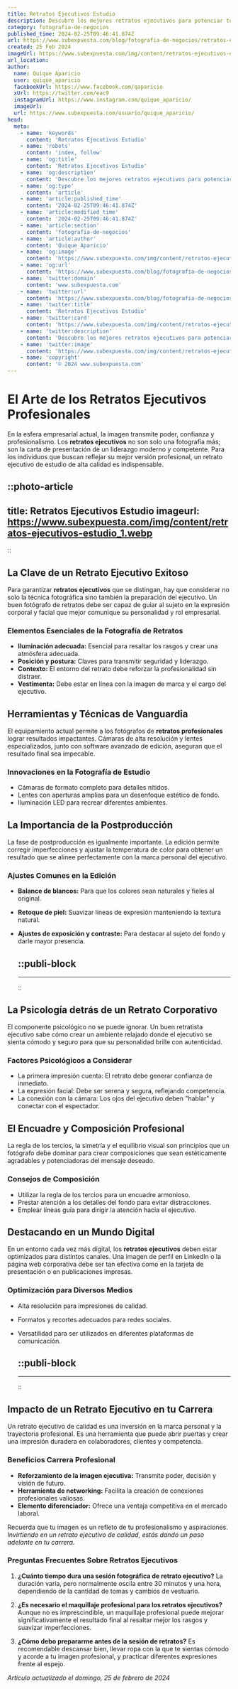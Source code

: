 ```yaml
---
title: Retratos Ejecutivos Estudio
description: Descubre los mejores retratos ejecutivos para potenciar tu perfil profesional. Calidad e imagen impecable para destacar en tu sector.
category: fotografia-de-negocios
published_time: 2024-02-25T09:46:41.874Z
url: https://www.subexpuesta.com/blog/fotografia-de-negocios/retratos-ejecutivos-estudio
created: 25 Feb 2024
imageUrl: https://www.subexpuesta.com/img/content/retratos-ejecutivos-estudio_1.webp
url_location:
author:
  name: Quique Aparicio
  user: quique_aparicio
  facebookUrl: https://www.facebook.com/qaparicio
  xUrl: https://twitter.com/eac9
  instagramUrl: https://www.instagram.com/quique_aparicio/
  imageUrl: 
  url: https://www.subexpuesta.com/usuario/quique_aparicio/
head:
  meta:
    - name: 'keywords'
      content: 'Retratos Ejecutivos Estudio'
    - name: 'robots'
      content: 'index, follow'
    - name: 'og:title'
      content: 'Retratos Ejecutivos Estudio'
    - name: 'og:description'
      content: 'Descubre los mejores retratos ejecutivos para potenciar tu perfil profesional. Calidad e imagen impecable para destacar en tu sector.'
    - name: 'og:type'
      content: 'article'
    - name: 'article:published_time'
      content: '2024-02-25T09:46:41.874Z'
    - name: 'article:modified_time'
      content: '2024-02-25T09:46:41.874Z'
    - name: 'article:section'
      content: 'fotografia-de-negocios'
    - name: 'article:author'
      content: 'Quique Aparicio'
    - name: 'og:image'
      content: 'https://www.subexpuesta.com/img/content/retratos-ejecutivos-estudio_1.webp'
    - name: 'og:url'
      content: 'https://www.subexpuesta.com/blog/fotografia-de-negocios/retratos-ejecutivos-estudio'
    - name: 'twitter:domain'
      content: 'www.subexpuesta.com'
    - name: 'twitter:url'
      content: 'https://www.subexpuesta.com/blog/fotografia-de-negocios/retratos-ejecutivos-estudio'
    - name: 'twitter:title'
      content: 'Retratos Ejecutivos Estudio'
    - name: 'twitter:card'
      content: 'https://www.subexpuesta.com/img/content/retratos-ejecutivos-estudio_1.webp'
    - name: 'twitter:description'
      content: 'Descubre los mejores retratos ejecutivos para potenciar tu perfil profesional. Calidad e imagen impecable para destacar en tu sector.'
    - name: 'twitter:image'
      content: 'https://www.subexpuesta.com/img/content/retratos-ejecutivos-estudio_1.webp'
    - name: 'copyright'
      content: '© 2024 www.subexpuesta.com'
---
```

# El Arte de los Retratos Ejecutivos Profesionales

En la esfera empresarial actual, la imagen transmite poder, confianza y profesionalismo. Los **retratos ejecutivos** no son solo una fotografía más; son la carta de presentación de un liderazgo moderno y competente. Para los individuos que buscan reflejar su mejor versión profesional, un retrato ejecutivo de estudio de alta calidad es indispensable.


::photo-article
---
title: Retratos Ejecutivos Estudio
imageurl: https://www.subexpuesta.com/img/content/retratos-ejecutivos-estudio_1.webp
---
::


## La Clave de un Retrato Ejecutivo Exitoso

Para garantizar **retratos ejecutivos** que se distingan, hay que considerar no solo la técnica fotográfica sino también la preparación del ejecutivo. Un buen fotógrafo de retratos debe ser capaz de guiar al sujeto en la expresión corporal y facial que mejor comunique su personalidad y rol empresarial.

### Elementos Esenciales de la Fotografía de Retratos
- **Iluminación adecuada:** Esencial para resaltar los rasgos y crear una atmósfera adecuada.
- **Posición y postura:** Claves para transmitir seguridad y liderazgo.
- **Contexto:** El entorno del retrato debe reforzar la profesionalidad sin distraer.
- **Vestimenta:** Debe estar en línea con la imagen de marca y el cargo del ejecutivo.

## Herramientas y Técnicas de Vanguardia

El equipamiento actual permite a los fotógrafos de **retratos profesionales** lograr resultados impactantes. Cámaras de alta resolución y lentes especializados, junto con software avanzado de edición, aseguran que el resultado final sea impecable.

### Innovaciones en la Fotografía de Estudio
- Cámaras de formato completo para detalles nítidos.
- Lentes con aperturas amplias para un desenfoque estético de fondo.
- Iluminación LED para recrear diferentes ambientes.

## La Importancia de la Postproducción

La fase de postproducción es igualmente importante. La edición permite corregir imperfecciones y ajustar la temperatura de color para obtener un resultado que se alinee perfectamente con la marca personal del ejecutivo.

### Ajustes Comunes en la Edición
- **Balance de blancos:** Para que los colores sean naturales y fieles al original.
- **Retoque de piel:** Suavizar líneas de expresión manteniendo la textura natural.
- **Ajustes de exposición y contraste:** Para destacar al sujeto del fondo y darle mayor presencia.


  ::publi-block
  ---
  ---
  ::
  
  
## La Psicología detrás de un Retrato Corporativo

El componente psicológico no se puede ignorar. Un buen retratista ejecutivo sabe cómo crear un ambiente relajado donde el ejecutivo se sienta cómodo y seguro para que su personalidad brille con autenticidad.

### Factores Psicológicos a Considerar
- La primera impresión cuenta: El retrato debe generar confianza de inmediato.
- La expresión facial: Debe ser serena y segura, reflejando competencia.
- La conexión con la cámara: Los ojos del ejecutivo deben "hablar" y conectar con el espectador.

## El Encuadre y Composición Profesional

La regla de los tercios, la simetría y el equilibrio visual son principios que un fotógrafo debe dominar para crear composiciones que sean estéticamente agradables y potenciadoras del mensaje deseado.

### Consejos de Composición
- Utilizar la regla de los tercios para un encuadre armonioso.
- Prestar atención a los detalles del fondo para evitar distracciones.
- Emplear líneas guía para dirigir la atención hacia el ejecutivo.

## Destacando en un Mundo Digital

En un entorno cada vez más digital, los **retratos ejecutivos** deben estar optimizados para distintos canales. Una imagen de perfil en LinkedIn o la página web corporativa debe ser tan efectiva como en la tarjeta de presentación o en publicaciones impresas.

### Optimización para Diversos Medios
- Alta resolución para impresiones de calidad.
- Formatos y recortes adecuados para redes sociales.
- Versatilidad para ser utilizados en diferentes plataformas de comunicación.


  ::publi-block
  ---
  ---
  ::
  
  
## Impacto de un Retrato Ejecutivo en tu Carrera

Un retrato ejecutivo de calidad es una inversión en la marca personal y la trayectoria profesional. Es una herramienta que puede abrir puertas y crear una impresión duradera en colaboradores, clientes y competencia.

### Beneficios Carrera Profesional
- **Reforzamiento de la imagen ejecutiva:** Transmite poder, decisión y visión de futuro.
- **Herramienta de networking:** Facilita la creación de conexiones profesionales valiosas.
- **Elemento diferenciador:** Ofrece una ventaja competitiva en el mercado laboral.

Recuerda que tu imagen es un refleto de tu profesionalismo y aspiraciones. *Invirtiendo en un retrato ejecutivo de calidad, estás dando un paso adelante en tu carrera.*

### Preguntas Frecuentes Sobre Retratos Ejecutivos

1. **¿Cuánto tiempo dura una sesión fotográfica de retrato ejecutivo?**
   La duración varía, pero normalmente oscila entre 30 minutos y una hora, dependiendo de la cantidad de tomas y cambios de vestuario.

2. **¿Es necesario el maquillaje profesional para los retratos ejecutivos?**
   Aunque no es imprescindible, un maquillaje profesional puede mejorar significativamente el resultado final al resaltar mejor los rasgos y suavizar imperfecciones.

3. **¿Cómo debo prepararme antes de la sesión de retratos?**
   Es recomendable descansar bien, llevar ropa con la que te sientas cómodo y acorde a tu imagen profesional, y practicar diferentes expresiones frente al espejo.

_Artículo actualizado el domingo, 25 de febrero de 2024_